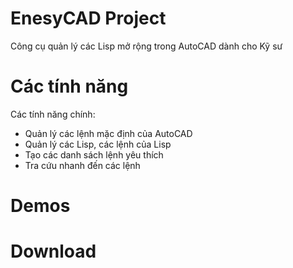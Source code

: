 # EnesyCAD Project
Công cụ quản lý các Lisp mở rộng trong AutoCAD dành cho Kỹ sư

Các tính năng
=======
Các tính năng chính:
* Quản lý các lệnh mặc định của AutoCAD
* Quản lý các Lisp, các lệnh của Lisp
* Tạo các danh sách lệnh yêu thích
* Tra cứu nhanh đến các lệnh

Demos
=======

Download
=======



